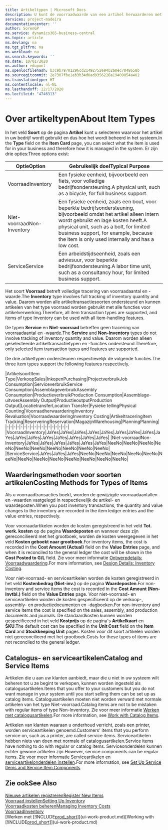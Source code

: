 ```yaml
---
title: Artikeltypen | Microsoft Docs
description: U kunt de voorraadwaarde van een artikel herwaarderen met de waarderingsmethoden FIFO of Gemiddeld, bijvoorbeeld als de kosten van een artikel veranderen om andere redenen dan transacties.
services: project-madeira
documentationcenter: ''
author: SorenGP
ms.service: dynamics365-business-central
ms.topic: article
ms.devlang: na
ms.tgt_pltfrm: na
ms.workload: na
ms.search.keywords: ''
ms.date: 10/01/2020
ms.author: edupont
ms.openlocfilehash: b3c9b79701296cd21492752e94b2a0ec7848658b
ms.sourcegitcommit: 2e7307fbe1eb3b34d0ad9356226a19409054a402
ms.translationtype: HT
ms.contentlocale: nl-NL
ms.lasthandoff: 12/17/2020
ms.locfileid: "4746313"
---
```

# <a name="about-item-types"></a><span data-ttu-id="0c457-103">Over artikeltypen</span><span class="sxs-lookup"><span data-stu-id="0c457-103">About Item Types</span></span>
<span data-ttu-id="0c457-104">In het veld **Soort** op de pagina **Artikel** kunt u selecteren waarvoor het artikel in uw bedrijf wordt gebruikt en dus hoe het wordt beheerd in het systeem.</span><span class="sxs-lookup"><span data-stu-id="0c457-104">In the **Type** field on the **Item Card** page, you can select what the item is used for in your business and therefore how it is managed in the system.</span></span> <span data-ttu-id="0c457-105">Er zijn drie opties:</span><span class="sxs-lookup"><span data-stu-id="0c457-105">Three options exist:</span></span>

|<span data-ttu-id="0c457-106">Optie</span><span class="sxs-lookup"><span data-stu-id="0c457-106">Option</span></span>|<span data-ttu-id="0c457-107">Gebruikelijk doel</span><span class="sxs-lookup"><span data-stu-id="0c457-107">Typical Purpose</span></span>|
|------|-----------|
|<span data-ttu-id="0c457-108">Voorraad</span><span class="sxs-lookup"><span data-stu-id="0c457-108">Inventory</span></span>|<span data-ttu-id="0c457-109">Een fysieke eenheid, bijvoorbeeld een fiets, voor volledige bedrijfsondersteuning.</span><span class="sxs-lookup"><span data-stu-id="0c457-109">A physical unit, such as a bicycle, for full business support.</span></span>|
|<span data-ttu-id="0c457-110">Niet-voorraad</span><span class="sxs-lookup"><span data-stu-id="0c457-110">Non-Inventory</span></span>|<span data-ttu-id="0c457-111">Een fysieke eenheid, zoals een bout, voor beperkte bedrijfsondersteuning, bijvoorbeeld omdat het artikel alleen intern wordt gebruikt en lage kosten heeft.</span><span class="sxs-lookup"><span data-stu-id="0c457-111">A physical unit, such as a bolt, for limited business support, for example, because the item is only used internally and has a low cost.</span></span>|
|<span data-ttu-id="0c457-112">Service</span><span class="sxs-lookup"><span data-stu-id="0c457-112">Service</span></span>|<span data-ttu-id="0c457-113">Een arbeidstijdseenheid, zoals een adviesuur, voor beperkte bedrijfsondersteuning.</span><span class="sxs-lookup"><span data-stu-id="0c457-113">A labor time unit, such as a consultancy hour, for limited business support.</span></span>|

<span data-ttu-id="0c457-114">Het soort **Voorraad** betreft volledige tracering van voorraadaantal en -waarde.</span><span class="sxs-lookup"><span data-stu-id="0c457-114">The **Inventory** type involves full tracking of inventory quantity and value.</span></span> <span data-ttu-id="0c457-115">Daarom worden alle artikeltransactiesoorten ondersteund en kunnen artikelen van het type voorraad worden gebruikt met alle functies voor artikelverwerking.</span><span class="sxs-lookup"><span data-stu-id="0c457-115">Therefore, all item transaction types are supported, and items of type Inventory can be used with all item-handling features.</span></span>

<span data-ttu-id="0c457-116">De typen **Service** en **Niet-voorraad** betreffen geen tracering van voorraadaantal en -waarde.</span><span class="sxs-lookup"><span data-stu-id="0c457-116">The **Service** and **Non-Inventory** types do not involve tracking of inventory quantity and value.</span></span> <span data-ttu-id="0c457-117">Daarom worden alleen geselecteerde artikeltransactietypen en -functies ondersteund.</span><span class="sxs-lookup"><span data-stu-id="0c457-117">Therefore, only selected item transaction types and features are supported.</span></span>

<span data-ttu-id="0c457-118">De drie artikeltypen ondersteunen respectievelijk de volgende functies.</span><span class="sxs-lookup"><span data-stu-id="0c457-118">The three item types support the following features respectively.</span></span>

|<span data-ttu-id="0c457-119">Artikelsoort</span><span class="sxs-lookup"><span data-stu-id="0c457-119">Item Type</span></span>|<span data-ttu-id="0c457-120">Verkoop</span><span class="sxs-lookup"><span data-stu-id="0c457-120">Sales</span></span>|<span data-ttu-id="0c457-121">Inkopen</span><span class="sxs-lookup"><span data-stu-id="0c457-121">Purchasing</span></span>|<span data-ttu-id="0c457-122">Projectverbruik</span><span class="sxs-lookup"><span data-stu-id="0c457-122">Job Consumption</span></span>|<span data-ttu-id="0c457-123">Serviceverbruik</span><span class="sxs-lookup"><span data-stu-id="0c457-123">Service Consumption</span></span>|<span data-ttu-id="0c457-124">Assemblageverbruik</span><span class="sxs-lookup"><span data-stu-id="0c457-124">Assembly Consumption</span></span>|<span data-ttu-id="0c457-125">Productieverbruik</span><span class="sxs-lookup"><span data-stu-id="0c457-125">Production Consumption</span></span>|<span data-ttu-id="0c457-126">Assemblage-uitvoer</span><span class="sxs-lookup"><span data-stu-id="0c457-126">Assembly Output</span></span>|<span data-ttu-id="0c457-127">Productieoutput</span><span class="sxs-lookup"><span data-stu-id="0c457-127">Production Output</span></span>|<span data-ttu-id="0c457-128">Locatietransfer</span><span class="sxs-lookup"><span data-stu-id="0c457-128">Location Transfer</span></span>|<span data-ttu-id="0c457-129">Fysieke telling</span><span class="sxs-lookup"><span data-stu-id="0c457-129">Physical Counting</span></span>|<span data-ttu-id="0c457-130">Voorraadherwaardering</span><span class="sxs-lookup"><span data-stu-id="0c457-130">Inventory Revaluation</span></span>|<span data-ttu-id="0c457-131">Voorraadwaardering</span><span class="sxs-lookup"><span data-stu-id="0c457-131">Inventory Costing</span></span>|<span data-ttu-id="0c457-132">Artikeltracering</span><span class="sxs-lookup"><span data-stu-id="0c457-132">Item Tracking</span></span>|<span data-ttu-id="0c457-133">Reservering</span><span class="sxs-lookup"><span data-stu-id="0c457-133">Reservation</span></span>|<span data-ttu-id="0c457-134">Magazijn</span><span class="sxs-lookup"><span data-stu-id="0c457-134">Warehousing</span></span>|<span data-ttu-id="0c457-135">Planning</span><span class="sxs-lookup"><span data-stu-id="0c457-135">Planning</span></span>|
|-|-|-|-|-|-|-|-|-|-|-|-|-|-|-|-|-|-|
|<span data-ttu-id="0c457-136">Voorraad</span><span class="sxs-lookup"><span data-stu-id="0c457-136">Inventory</span></span>|<span data-ttu-id="0c457-137">Ja</span><span class="sxs-lookup"><span data-stu-id="0c457-137">Yes</span></span>|<span data-ttu-id="0c457-138">Ja</span><span class="sxs-lookup"><span data-stu-id="0c457-138">Yes</span></span>|<span data-ttu-id="0c457-139">Ja</span><span class="sxs-lookup"><span data-stu-id="0c457-139">Yes</span></span>|<span data-ttu-id="0c457-140">Ja</span><span class="sxs-lookup"><span data-stu-id="0c457-140">Yes</span></span>|<span data-ttu-id="0c457-141">Ja</span><span class="sxs-lookup"><span data-stu-id="0c457-141">Yes</span></span>|<span data-ttu-id="0c457-142">Ja</span><span class="sxs-lookup"><span data-stu-id="0c457-142">Yes</span></span>|<span data-ttu-id="0c457-143">Ja</span><span class="sxs-lookup"><span data-stu-id="0c457-143">Yes</span></span>|<span data-ttu-id="0c457-144">Ja</span><span class="sxs-lookup"><span data-stu-id="0c457-144">Yes</span></span>|<span data-ttu-id="0c457-145">Ja</span><span class="sxs-lookup"><span data-stu-id="0c457-145">Yes</span></span>|<span data-ttu-id="0c457-146">Ja</span><span class="sxs-lookup"><span data-stu-id="0c457-146">Yes</span></span>|<span data-ttu-id="0c457-147">Ja</span><span class="sxs-lookup"><span data-stu-id="0c457-147">Yes</span></span>|<span data-ttu-id="0c457-148">Ja</span><span class="sxs-lookup"><span data-stu-id="0c457-148">Yes</span></span>|<span data-ttu-id="0c457-149">Ja</span><span class="sxs-lookup"><span data-stu-id="0c457-149">Yes</span></span>|<span data-ttu-id="0c457-150">Ja</span><span class="sxs-lookup"><span data-stu-id="0c457-150">Yes</span></span>|<span data-ttu-id="0c457-151">Ja</span><span class="sxs-lookup"><span data-stu-id="0c457-151">Yes</span></span>|<span data-ttu-id="0c457-152">Ja</span><span class="sxs-lookup"><span data-stu-id="0c457-152">Yes</span></span>|
|<span data-ttu-id="0c457-153">Niet-voorraad</span><span class="sxs-lookup"><span data-stu-id="0c457-153">Non-Inventory</span></span>|<span data-ttu-id="0c457-154">Ja</span><span class="sxs-lookup"><span data-stu-id="0c457-154">Yes</span></span>|<span data-ttu-id="0c457-155">Ja</span><span class="sxs-lookup"><span data-stu-id="0c457-155">Yes</span></span>|<span data-ttu-id="0c457-156">Ja</span><span class="sxs-lookup"><span data-stu-id="0c457-156">Yes</span></span>|<span data-ttu-id="0c457-157">Ja</span><span class="sxs-lookup"><span data-stu-id="0c457-157">Yes</span></span>|<span data-ttu-id="0c457-158">Ja</span><span class="sxs-lookup"><span data-stu-id="0c457-158">Yes</span></span>|<span data-ttu-id="0c457-159">Ja</span><span class="sxs-lookup"><span data-stu-id="0c457-159">Yes</span></span>|<span data-ttu-id="0c457-160">Nee</span><span class="sxs-lookup"><span data-stu-id="0c457-160">No</span></span>|<span data-ttu-id="0c457-161">Nee</span><span class="sxs-lookup"><span data-stu-id="0c457-161">No</span></span>|<span data-ttu-id="0c457-162">Nee</span><span class="sxs-lookup"><span data-stu-id="0c457-162">No</span></span>|<span data-ttu-id="0c457-163">Nee</span><span class="sxs-lookup"><span data-stu-id="0c457-163">No</span></span>|<span data-ttu-id="0c457-164">Nee</span><span class="sxs-lookup"><span data-stu-id="0c457-164">No</span></span>|<span data-ttu-id="0c457-165">Nee</span><span class="sxs-lookup"><span data-stu-id="0c457-165">No</span></span>|<span data-ttu-id="0c457-166">Nee</span><span class="sxs-lookup"><span data-stu-id="0c457-166">No</span></span>|<span data-ttu-id="0c457-167">Nee</span><span class="sxs-lookup"><span data-stu-id="0c457-167">No</span></span>|<span data-ttu-id="0c457-168">Nee</span><span class="sxs-lookup"><span data-stu-id="0c457-168">No</span></span>|<span data-ttu-id="0c457-169">Nee</span><span class="sxs-lookup"><span data-stu-id="0c457-169">No</span></span>|
|<span data-ttu-id="0c457-170">Service</span><span class="sxs-lookup"><span data-stu-id="0c457-170">Service</span></span>|<span data-ttu-id="0c457-171">Ja</span><span class="sxs-lookup"><span data-stu-id="0c457-171">Yes</span></span>|<span data-ttu-id="0c457-172">Ja</span><span class="sxs-lookup"><span data-stu-id="0c457-172">Yes</span></span>|<span data-ttu-id="0c457-173">Ja</span><span class="sxs-lookup"><span data-stu-id="0c457-173">Yes</span></span>|<span data-ttu-id="0c457-174">Nee</span><span class="sxs-lookup"><span data-stu-id="0c457-174">No</span></span>|<span data-ttu-id="0c457-175">Nee</span><span class="sxs-lookup"><span data-stu-id="0c457-175">No</span></span>|<span data-ttu-id="0c457-176">Nee</span><span class="sxs-lookup"><span data-stu-id="0c457-176">No</span></span>|<span data-ttu-id="0c457-177">Nee</span><span class="sxs-lookup"><span data-stu-id="0c457-177">No</span></span>|<span data-ttu-id="0c457-178">Nee</span><span class="sxs-lookup"><span data-stu-id="0c457-178">No</span></span>|<span data-ttu-id="0c457-179">Nee</span><span class="sxs-lookup"><span data-stu-id="0c457-179">No</span></span>|<span data-ttu-id="0c457-180">Nee</span><span class="sxs-lookup"><span data-stu-id="0c457-180">No</span></span>|<span data-ttu-id="0c457-181">Nee</span><span class="sxs-lookup"><span data-stu-id="0c457-181">No</span></span>|<span data-ttu-id="0c457-182">Nee</span><span class="sxs-lookup"><span data-stu-id="0c457-182">No</span></span>|<span data-ttu-id="0c457-183">Nee</span><span class="sxs-lookup"><span data-stu-id="0c457-183">No</span></span>|<span data-ttu-id="0c457-184">Nee</span><span class="sxs-lookup"><span data-stu-id="0c457-184">No</span></span>|<span data-ttu-id="0c457-185">Nee</span><span class="sxs-lookup"><span data-stu-id="0c457-185">No</span></span>|<span data-ttu-id="0c457-186">Nee</span><span class="sxs-lookup"><span data-stu-id="0c457-186">No</span></span>|

## <a name="costing-methods-for-types-of-items"></a><span data-ttu-id="0c457-187">Waarderingsmethoden voor soorten artikelen</span><span class="sxs-lookup"><span data-stu-id="0c457-187">Costing Methods for Types of Items</span></span>
<span data-ttu-id="0c457-188">Als u voorraadtransacties boekt, worden de gewijzigde voorraadaantallen en -waarden vastgelegd in respectievelijk de artikel- en waardeposten.</span><span class="sxs-lookup"><span data-stu-id="0c457-188">When you post inventory transactions, the quantity and value changes to the inventory are recorded in the item ledger entries and the value entries, respectively.</span></span> 

<span data-ttu-id="0c457-189">Voor voorraadartikelen worden de kosten geregistreerd in het veld **Tot. werk. kosten** op de pagina **Waardeposten** en wanneer deze zijn gereconcilieerd met het grootboek, worden de kosten weergegeven in het veld **Kosten geboekt naar grootboek**.</span><span class="sxs-lookup"><span data-stu-id="0c457-189">For inventory items, the cost is recorded in the **Cost Amount (Actual)** field on the **Value Entries** page, and when it is reconciled to the general ledger the cost will be shown in the **Cost Posted to G/L** field.</span></span> <span data-ttu-id="0c457-190">Zie voor meer informatie [Ontwerpdetails: Voorraadwaardering](design-details-inventory-costing.md).</span><span class="sxs-lookup"><span data-stu-id="0c457-190">For more information, see [Design Details: Inventory Costing](design-details-inventory-costing.md).</span></span>

<span data-ttu-id="0c457-191">Voor niet-voorraad- en serviceartikelen worden de kosten geregistreerd in het veld **Kostenbedrag (Niet-inv.)** op de pagina **Waardeposten**.</span><span class="sxs-lookup"><span data-stu-id="0c457-191">For non-inventory and service items the cost is recorded in the **Cost Amount (Non-Invtbl.)** field on the **Value Entries** page.</span></span> <span data-ttu-id="0c457-192">Voor niet-voorraad- en serviceartikelen worden de kosten gespecificeerd op de verkoop-, assembly- en productiedocumenten en -dagboeken.</span><span class="sxs-lookup"><span data-stu-id="0c457-192">For non-inventory and service items the cost is specified on the sales, assembly, and production documents and journals.</span></span> <span data-ttu-id="0c457-193">De standaardkosten kunnen worden gespecificeerd in het veld **Kostprijs** op de pagina's **Artikelkaart** en **SKU**.</span><span class="sxs-lookup"><span data-stu-id="0c457-193">The default cost can be specified in the **Unit Cost** field on the **Item Card** and **Stockkeeping Unit** pages.</span></span> <span data-ttu-id="0c457-194">Kosten voor dit soort artikelen worden niet gereconcilieerd met het grootboek.</span><span class="sxs-lookup"><span data-stu-id="0c457-194">Costs for these types of items are not reconciled to the general ledger.</span></span> 

## <a name="catalog-and-service-items"></a><span data-ttu-id="0c457-195">Catalogus- en serviceartikelen</span><span class="sxs-lookup"><span data-stu-id="0c457-195">Catalog and Service Items</span></span>
<span data-ttu-id="0c457-196">Artikelen die u aan uw klanten aanbiedt, maar die u niet in uw systeem wilt beheren tot u ze begint te verkopen, kunnen worden ingesteld als catalogusartikelen.</span><span class="sxs-lookup"><span data-stu-id="0c457-196">Items that you offer to your customers but you do not want manage in your system until you start selling them can be set up as catalog items.</span></span> <span data-ttu-id="0c457-197">Catalogusartikelen moeten niet worden verward met normale artikelen van het type Niet-voorraad.</span><span class="sxs-lookup"><span data-stu-id="0c457-197">Catalog items are not to be mistaken with regular items of type Non-Inventory.</span></span> <span data-ttu-id="0c457-198">Zie voor meer informatie [Werken met catalogusartikelen](inventory-how-work-nonstock-items.md).</span><span class="sxs-lookup"><span data-stu-id="0c457-198">For more information, see [Work with Catalog Items](inventory-how-work-nonstock-items.md).</span></span>

<span data-ttu-id="0c457-199">Artikelen van klanten waaraan u onderhoud verricht, zoals een printer, worden serviceartikelen genoemd.</span><span class="sxs-lookup"><span data-stu-id="0c457-199">Customers' items that you perform service on, such as a printer, are called service items.</span></span> <span data-ttu-id="0c457-200">Serviceartikelen hebben niets van doen met normale of catalogusartikelen.</span><span class="sxs-lookup"><span data-stu-id="0c457-200">Service items have nothing to do with regular or catalog items.</span></span> <span data-ttu-id="0c457-201">Serviceonderdelen kunnen echter gewone artikelen zijn.</span><span class="sxs-lookup"><span data-stu-id="0c457-201">However, service components can be regular items.</span></span> <span data-ttu-id="0c457-202">Zie voor meer informatie [Serviceartikelen en serviceartikelonderdelen instellen](service-how-setup-service-items.md).</span><span class="sxs-lookup"><span data-stu-id="0c457-202">For more information, see [Set Up Service Items and Service Item Components](service-how-setup-service-items.md).</span></span>

## <a name="see-also"></a><span data-ttu-id="0c457-203">Zie ook</span><span class="sxs-lookup"><span data-stu-id="0c457-203">See Also</span></span>
[<span data-ttu-id="0c457-204">Nieuwe artikelen registreren</span><span class="sxs-lookup"><span data-stu-id="0c457-204">Register New Items</span></span>](inventory-how-register-new-items.md)  
[<span data-ttu-id="0c457-205">Voorraad instellen</span><span class="sxs-lookup"><span data-stu-id="0c457-205">Setting Up Inventory</span></span>](inventory-setup-inventory.md)  
[<span data-ttu-id="0c457-206">Voorraadkosten beheren</span><span class="sxs-lookup"><span data-stu-id="0c457-206">Managing Inventory Costs</span></span>](finance-manage-inventory-costs.md)  
[<span data-ttu-id="0c457-207">Voorraad</span><span class="sxs-lookup"><span data-stu-id="0c457-207">Inventory</span></span>](inventory-manage-inventory.md)  
<span data-ttu-id="0c457-208">[Werken met [!INCLUDE[prod_short](includes/prod_short.md)]](ui-work-product.md)</span><span class="sxs-lookup"><span data-stu-id="0c457-208">[Working with [!INCLUDE[prod_short](includes/prod_short.md)]](ui-work-product.md)</span></span>
